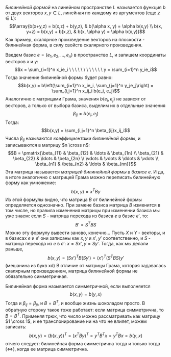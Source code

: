 *Билинейной формой* на линейном пространстве $L$ называется функция $b$ от двух векторов $x, y \in L$, линейная по каждому из аргументов (еще $z \in L$):
$$\array{b(x+y,z) = b(x,z) + b(y,z), & b(\alpha x, y) = \alpha b(x,y) \\ b(x, y+z) = b(x,y) + b(x,z), & b(x, \alpha y) = \alpha b(x,y)}$$
Как пример, скалярное произведение векторов на плоскости - билинейная форма, в силу свойств скалярного произведения.

Введем базис $e = (e_1, e_2, \ldots, e_n)$ в пространство $L$, и запишем координаты векторов $x$ и $y$:
$$x = \sum_{i=1}^n x_ie_i \ \ \ \ \ \ \ \ \ \ \ \ y = \sum_{i=1}^n y_ie_i$$
Тогда значение билинейной формы будет равно:
$$b(x,y) = b\left(\sum_{i=1}^n x_ie_i, \sum_{j=1}^n y_je_j\right) = \sum_{i,j=1}^n x_ij_i b(e_i, e_j)$$
Аналогично с матрицами Грама, значения $b(e_i, e_j)$ не зависят от векторов, а только от выбора базиса, выделим их в отдельные значения
$$\beta_{ij} = b(e_i, e_j)$$
Тогда:
$$b(x,y) = \sum_{i,j=1}^n \beta_{ij}x_ij_i$$
Числа $\beta_{ij}$ называются *коэффициентами билинейной формы*, и записываются в матрицу $n \cross n$:
$$B = \pmatrix{\beta_{11} & \beta_{12} & \ldots & \beta_{1n} \\ \beta_{21} & \beta_{22} & \ldots & \beta_{2n} \\ \vdots & \vdots & \ddots & \vdots \\ \beta_{n1} & \beta_{n2} & \ldots & \beta_{nn}}$$
Эта матрица называется *матрицей билинейной формы в базисе $e$*.
И да, в итоге аналогично с матрицей Грама можно переписать билинейную форму как умножение:
$$b(x,y) = x^T By$$
Из этой формулы видно, что матрица $B$ от билинейной формы определяется однозначно.
При замене базиса матрица $B$ изменится в том числе, но правила изменения матрицы при изменении базиса мы уже знаем: если $S$ - матрица перехода из базиса $e$ в базис $e'$, то:
$$B' = S^TBS$$
Можно эту формулу вывести заново, конечно...
Пусть $X$ и $Y$ - векторы, и в базисах $e$ и $e'$ они записаны как $x,y$ и $x',y'$ соответственно, и $S$ - матрица перехода из $e$ в $e'$: $x = Sx', y=Sy'$. Тогда, как мы делали раньше,
$$b(x,y) = (Sx')^TB(Sy') = (x')^T(S^TBS)y'$$
(мешанина из букв xd)
В отличие от матрицы Грама, которая задавалась скалярным произведением, матрица билинейной формы не обязательно симметричная.

Билинейная форма называется симметричной, если выполняется
$$b(x,y) = b(y,x)$$
Тогда и $\beta_{ij} = \beta_{ji}$, и $B=B^T$, и вообще жизнь шоколадом просто.
В обратную сторону такое тоже работает: если матрица симметрична, то $B = B^T$. Применяя трюк, что число можно рассматривать как матрицу $1 \cross 1$, и ее транспонирование ни на что не влияет, можем записать:
$$b(x,y)= (b(x,y))^T = (x^TBy)^T=y^TB^Tx=y^TBx=b(y,x)$$
отчего следует: билинейная форма симметрична тогда и только тогда $(\Leftrightarrow)$, когда ее матрица симметрична.
